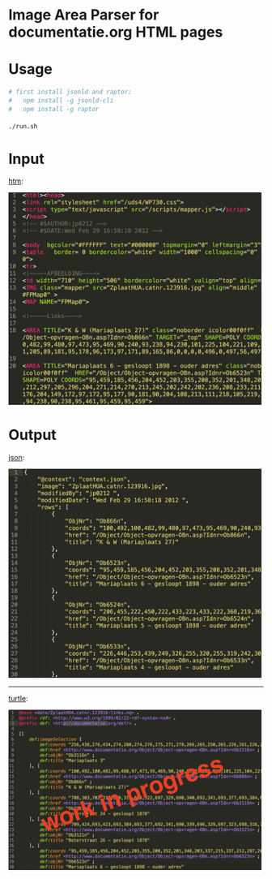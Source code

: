 # Image Area Parser for documentatie.org HTML pages

# Usage
```bash
# first install jsonld and raptor: 
#   npm install -g jsonld-cli
#   npm install -g raptor

./run.sh
```
# Input
[htm](data/ZplaatHUA.catnr.123916-links.htm):

<img src="doc/Screenshot 2020-09-22 at 09.18.49.JPG" width="500">

# Output
[json](data/ZplaatHUA.catnr.123916-links.json):

<img src="doc/Screenshot 2020-09-22 at 09.19.04.JPG" width="500">

---

[turtle](data/ZplaatHUA.catnr.123916-links.json):

<img src="doc/Screenshot 2020-09-22 at 23.02.26.JPG" width="500">
